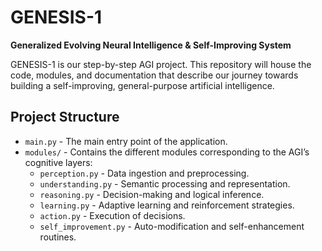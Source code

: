 # GENESIS-1

**Generalized Evolving Neural Intelligence & Self-Improving System**

GENESIS-1 is our step-by-step AGI project. This repository will house the code, modules, and documentation that describe our journey towards building a self-improving, general-purpose artificial intelligence.

## Project Structure

- `main.py` - The main entry point of the application.
- `modules/` - Contains the different modules corresponding to the AGI’s cognitive layers:
  - `perception.py` - Data ingestion and preprocessing.
  - `understanding.py` - Semantic processing and representation.
  - `reasoning.py` - Decision-making and logical inference.
  - `learning.py` - Adaptive learning and reinforcement strategies.
  - `action.py` - Execution of decisions.
  - `self_improvement.py` - Auto-modification and self-enhancement routines.